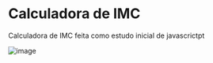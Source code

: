 ﻿# Calculadora de IMC
 Calculadora de IMC feita como estudo inicial de javascrictpt
 
 
![image](https://user-images.githubusercontent.com/105018656/173470539-ad51dd93-02b0-4f1e-b5f8-15da38ab0bfc.png)

